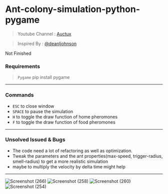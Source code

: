 # Ant-colony-simulation-python-pygame
> Youtube Channel : [Auctux](https://www.youtube.com/c/Auctux)

> Inspired By : [@deanljohnson](https://github.com/deanljohnson/AntColonyJS)

Not Finished

### Requirements
> `Pygame` pip install pygame
---
### Commands
- `ESC` to close window
- `SPACE` to pause the simulation
- `H` to toggle the draw function of home pheromones
- `F` to toggle the draw function of food pheromones
---
### Unsolved Issued & Bugs
- The code need a lot of refactoring as well as optimization.
- Tweak the parameters and the ant properties(max-speed, trigger-radius, smell-radius) to get a more realistic simulation
- maybe to multiply the velocity by delta time might help
---
![Screenshot (266)](https://user-images.githubusercontent.com/48150537/138576890-087f7bf6-96a9-4f95-a4af-65dd95248f53.png)
![Screenshot (258)](https://user-images.githubusercontent.com/48150537/138553761-9a21bccf-7015-45af-8ecf-889b76d06684.png)
![Screenshot (260)](https://user-images.githubusercontent.com/48150537/138553976-70490df4-299d-4623-93a6-42b4da7f1eda.png)
![Screenshot (254)](https://user-images.githubusercontent.com/48150537/138553766-bc4cdbc1-80ba-40a6-8821-27d87e5df0bb.png)
